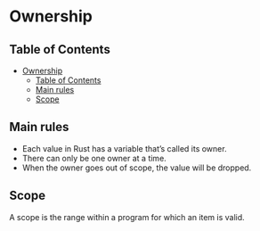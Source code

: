 # Ownership

## Table of Contents

- [Ownership](#ownership)
  - [Table of Contents](#table-of-contents)
  - [Main rules](#main-rules)
  - [Scope](#scope)

## Main rules

- Each value in Rust has a variable that’s called its owner.
- There can only be one owner at a time.
- When the owner goes out of scope, the value will be dropped.

## Scope

A scope is the range within a program for which an item is valid.
